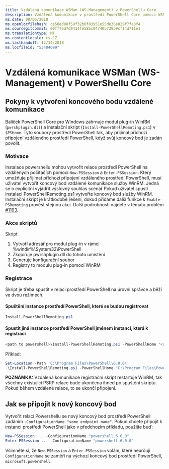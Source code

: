 ```yaml
---
title: Vzdálená komunikace WSMan (WS-Management) v PowerShellu Core
description: Vzdálená komunikace v prostředí PowerShell Core pomocí WSMan
ms.date: 08/06/2018
ms.openlocfilehash: ce58ed88f59f32b0f83951e55de36e829f7fa3f4
ms.sourcegitcommit: 00ff76d7d9414fe585c04740b739b9cf14d711e1
ms.translationtype: MT
ms.contentlocale: cs-CZ
ms.lasthandoff: 12/14/2018
ms.locfileid: "53404099"
---
```

# <a name="ws-management-wsman-remoting-in-powershell-core"></a>Vzdálená komunikace WSMan (WS-Management) v PowerShellu Core

## <a name="instructions-to-create-a-remoting-endpoint"></a>Pokyny k vytvoření koncového bodu vzdálené komunikace

Balíček PowerShell Core pro Windows zahrnuje modul plug-in WinRM (`pwrshplugin.dll`) a instalační skript (`Install-PowerShellRemoting.ps1`) v `$PSHome`.
Tyto soubory prostředí PowerShell tak, aby přijímal příchozí připojení vzdáleného prostředí PowerShell, když svůj koncový bod je zadán povolit.

### <a name="motivation"></a>Motivace

Instalace powershellu mohou vytvořit relace prostředí PowerShell na vzdálených počítačích pomocí `New-PSSession` a `Enter-PSSession`.
Který umožňuje přijímat příchozí připojení vzdáleného prostředí PowerShell, musí uživatel vytvořit koncový bod vzdálené komunikace služby WinRM.
Jedná se o explicitní vyjádřit výslovný souhlas scénář Pokud uživatel spustí instalaci PowerShellRemoting.ps1 vytvořte koncový bod služby WinRM.
Instalační skript je krátkodobé řešení, dokud přidáme další funkce k `Enable-PSRemoting` provést stejnou akci.
Další podrobnosti najdete v tématu problém [#1193](https://github.com/PowerShell/PowerShell/issues/1193).

### <a name="script-actions"></a>Akce skriptů

Skript

1. Vytvoří adresář pro modul plug-in v rámci %windir%\System32\PowerShell
1. Zkopíruje pwrshplugin.dll do tohoto umístění
1. Generuje konfigurační soubor
1. Registry to modulu plug-in pomocí WinRM

### <a name="registration"></a>Registrace

Skript je třeba spustit v relaci prostředí PowerShell na úrovni správce a běží ve dvou režimech.

#### <a name="executed-by-the-instance-of-powershell-that-it-will-register"></a>Spuštění instance prostředí PowerShell, které se budou registrovat

```powershell
Install-PowerShellRemoting.ps1
```

#### <a name="executed-by-another-instance-of-powershell-on-behalf-of-the-instance-that-it-will-register"></a>Spustit jiná instance prostředí PowerShell jménem instanci, která k registraci

```powershell
<path to powershell>\Install-PowerShellRemoting.ps1 -PowerShellHome "<absolute path to the instance's $PSHOME>"
```

Příklad:

```powershell
Set-Location -Path 'C:\Program Files\PowerShell\6.0.0\'
.\Install-PowerShellRemoting.ps1 -PowerShellHome "C:\Program Files\PowerShell\6.0.0\"
```

**POZNÁMKA:** Vzdálená komunikace registrační skript restartuje WinRM, tak všechny existující PSRP relace bude ukončena ihned po spuštění skriptu. Pokud během vzdálené relace, to se ukončí připojení.

## <a name="how-to-connect-to-the-new-endpoint"></a>Jak se připojit k nový koncový bod

Vytvořit relaci Powershellu se nový koncový bod prostředí PowerShell zadáním `-ConfigurationName "some endpoint name"`. Pokud chcete připojit k instanci prostředí PowerShell jako v předchozím příkladu, použijte buď:

```powershell
New-PSSession ... -ConfigurationName "powershell.6.0.0"
Enter-PSSession ... -ConfigurationName "powershell.6.0.0"
```

Všimněte si, že `New-PSSession` a `Enter-PSSession` volání, které neurčují `-ConfigurationName` se zaměří na výchozí koncový bod prostředí PowerShell, `microsoft.powershell`.